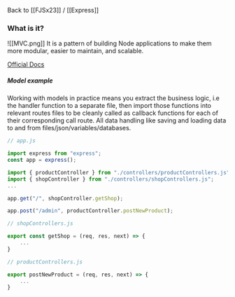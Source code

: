 Back to [[FJSx23]] / [[Express]]
### What is it?
![[MVC.png]]
It is a pattern of building Node applications to make them more modular, easier to maintain, and scalable. 

[Official Docs](https://developer.mozilla.org/en-US/docs/Glossary/MVC)
##### Model example
Working with models in practice means you extract the business logic, i.e the handler function to a separate file, then import those functions into relevant routes files to be cleanly called as callback functions for each of their corresponding call route. All data handling like saving and loading data to and from files/json/variables/databases.
```javascript
// app.js

import express from "express";
const app = express();

import { productController } from "./controllers/productControllers.js";
import { shopController } from "./controllers/shopControllers.js";
...

app.get("/", shopController.getShop);

app.post("/admin", productController.postNewProduct);
```

```javascript
// shopControllers.js

export const getShop = (req, res, next) => {
	...
}
```

```javascript
// productControllers.js

export postNewProduct = (req, res, next) => {
	...
}
```

